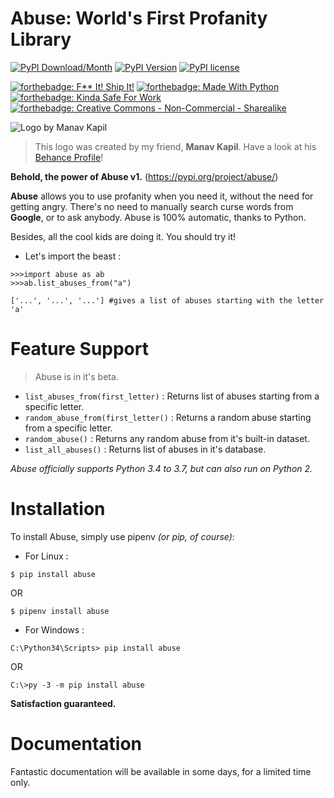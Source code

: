 # Abuse: World's First Profanity Library

[![PyPI Download/Month](https://img.shields.io/pypi/dm/abuse.svg)](https://pypi.python.org/pypi/abuse/)
[![PyPI Version](https://img.shields.io/pypi/v/abuse.svg)](https://pypi.python.org/pypi/abuse/)
[![PyPI license](https://img.shields.io/pypi/l/abuse.svg)](https://pypi.python.org/pypi/abuse/)



[![forthebadge: F** It! Ship It!](https://forthebadge.com/images/badges/fuck-it-ship-it.svg)](https://forthebadge.com) [![forthebadge: Made With Python](https://forthebadge.com/images/badges/made-with-python.svg)](https://forthebadge.com) [![forthebadge: Kinda Safe For Work](https://forthebadge.com/images/badges/kinda-sfw.svg)](https://forthebadge.com) [![forthebadge: Creative Commons - Non-Commercial - Sharealike](https://forthebadge.com/images/badges/cc-nc-sa.svg)](https://forthebadge.com)

![Logo by Manav Kapil](https://i.imgur.com/lxNi789.png)

> This logo was created by my friend, **Manav Kapil**. Have a look at his [Behance Profile](https://www.behance.net/manavkapil6a3a)!

**Behold, the power of Abuse v1.** (https://pypi.org/project/abuse/)

**Abuse** allows you to use profanity when you need it, without the need for getting angry. There's no need to manually search curse words from **Google**, or to ask anybody. Abuse is 100% automatic, thanks to Python.

Besides, all the cool kids are doing it. You should try it!

- Let's import the beast :

```
>>>import abuse as ab
>>>ab.list_abuses_from("a")

['...', '...', '...'] #gives a list of abuses starting with the letter 'a'
```

# Feature Support

> Abuse is in it's beta.

- `list_abuses_from(first_letter)` : Returns list of abuses starting from a specific letter.
- `random_abuse_from(first_letter()` : Returns a random abuse starting from a specific letter.
- `random_abuse()` : Returns any random abuse from it's built-in dataset.
- `list_all_abuses()` : Returns list of abuses in it's database.


_Abuse officially supports Python 3.4 to 3.7, but can also run on Python 2._


# Installation

To install Abuse, simply use pipenv _(or pip, of course)_:

- For Linux :

```
$ pip install abuse
```
OR
```
$ pipenv install abuse
```

- For Windows :

```
C:\Python34\Scripts> pip install abuse
```
OR
```
C:\>py -3 -m pip install abuse
```

**Satisfaction guaranteed.**



# Documentation
Fantastic documentation will be available in some days, for a limited time only.
